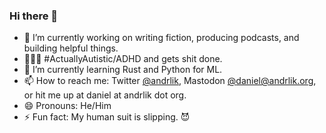 ### Hi there 👋

- 🔭 I’m currently working on writing fiction, producing podcasts, and building helpful things.
- 🦸🏻‍♂️ #ActuallyAutistic/ADHD and gets shit done. 
- 🌱 I’m currently learning Rust and Python for ML.
- 📫 How to reach me: Twitter [@andrlik](https://twitter.com/andrlik), Mastodon [@daniel@andrlik.org](https://fedi.andrlik.org/@daniel), or hit me up at daniel at andrlik dot org.
- 😄 Pronouns: He/Him
- ⚡ Fun fact: My human suit is slipping. 😈


